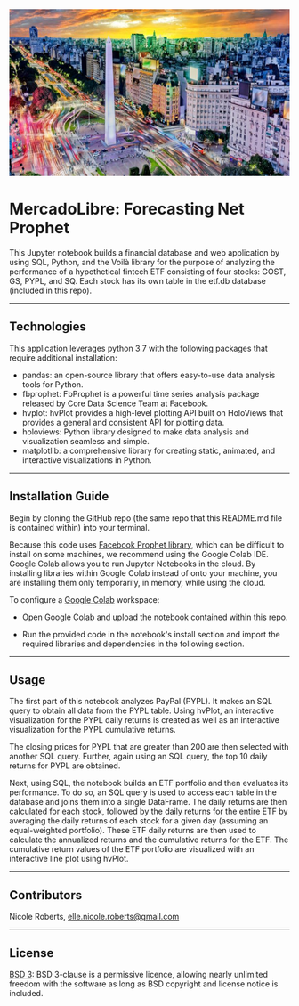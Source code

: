<img src= "images/ba.png" width="930" height="300">

# MercadoLibre: Forecasting Net Prophet

 This Jupyter notebook builds a financial database and web application by using SQL, Python, and the Voilà library for the purpose of analyzing the performance of a hypothetical fintech ETF consisting of four stocks: GOST, GS, PYPL, and SQ. Each stock has its own table in the etf.db database (included in this repo).

---

## Technologies

This application leverages python 3.7 with the following packages that require additional installation:

* pandas: an open-source library that offers easy-to-use data analysis tools for Python.
* fbprophet: FbProphet is a powerful time series analysis package released by Core Data Science Team at Facebook.
* hvplot: hvPlot provides a high-level plotting API built on HoloViews that provides a general and consistent API for plotting data.
* holoviews: Python library designed to make data analysis and visualization seamless and simple.
* matplotlib: a comprehensive library for creating static, animated, and interactive visualizations in Python.

---

## Installation Guide

Begin by cloning the GitHub repo (the same repo that this README.md file is contained within) into your terminal. 

Because this code uses [Facebook Prophet library](https://facebook.github.io/prophet/), which can be difficult to install on some machines, we recommend using the Google Colab IDE. Google Colab allows you to run Jupyter Notebooks in the cloud. By installing libraries within Google Colab instead of onto your machine, you are installing them only temporarily, in memory, while using the cloud. 

To configure a [Google Colab](https://colab.research.google.com/) workspace:

* Open Google Colab and upload the notebook contained within this repo.

* Run the provided code in the notebook's install section and import the required libraries and dependencies in the following section.

---

## Usage

The first part of this notebook analyzes PayPal (PYPL). It makes an SQL query to obtain all data from the PYPL table. Using hvPlot, an interactive visualization for the PYPL daily returns is created as well as an interactive visualization for the PYPL cumulative returns. 

The closing prices for PYPL that are greater than 200 are then selected with another SQL query. Further, again using an SQL query, the top 10 daily returns for PYPL are obtained.

Next, using SQL, the notebook builds an ETF portfolio and then evaluates its performance. To do so, an SQL query is used to access each table in the database and joins them into a single DataFrame. The daily returns are then calculated for each stock, followed by the daily returns for the entire ETF by averaging the daily returns of each stock for a given day (assuming an equal-weighted portfolio). These ETF daily returns are then used to calculate the annualized returns and the cumulative returns for the ETF. The cumulative return values of the ETF portfolio are visualized with an interactive line plot using hvPlot.

---

## Contributors

Nicole Roberts,
elle.nicole.roberts@gmail.com

---

## License

[BSD 3](https://choosealicense.com/licenses/bsd-3-clause-clear/): BSD 3-clause is a permissive licence, allowing nearly unlimited freedom with the software as long as BSD copyright and license notice is included.
